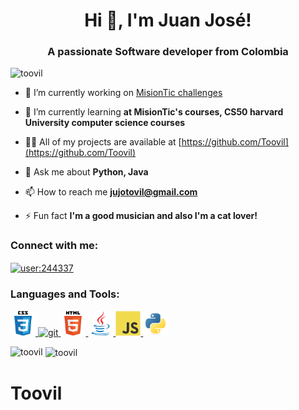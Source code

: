 <h1 align="center">Hi 👋, I'm Juan José!</h1>
<h3 align="center">A passionate Software developer from Colombia</h3>

<p align="left"> <img src="https://komarev.com/ghpvc/?username=toovil&label=Profile%20views&color=0e75b6&style=flat" alt="toovil" /> </p>

- 🔭 I’m currently working on [MisionTic challenges](https://www.misiontic2022.gov.co/portal/)

- 🌱 I’m currently learning **at MisionTic's courses, CS50 harvard University computer science courses**

- 👨‍💻 All of my projects are available at [https://github.com/Toovil](https://github.com/Toovil)

- 💬 Ask me about **Python, Java**

- 📫 How to reach me **jujotovil@gmail.com**

- ⚡ Fun fact **I'm a good musician and also I'm a cat lover!**

<h3 align="left">Connect with me:</h3>
<p align="left">
<a href="https://stackoverflow.com/users/user:244337" target="blank"><img align="center" src="https://raw.githubusercontent.com/rahuldkjain/github-profile-readme-generator/master/src/images/icons/Social/stack-overflow.svg" alt="user:244337" height="30" width="40" /></a>
</p>

<h3 align="left">Languages and Tools:</h3>
<p align="left"> <a href="https://www.w3schools.com/css/" target="_blank"> <img src="https://raw.githubusercontent.com/devicons/devicon/master/icons/css3/css3-original-wordmark.svg" alt="css3" width="40" height="40"/> </a> <a href="https://git-scm.com/" target="_blank"> <img src="https://www.vectorlogo.zone/logos/git-scm/git-scm-icon.svg" alt="git" width="40" height="40"/> </a> <a href="https://www.w3.org/html/" target="_blank"> <img src="https://raw.githubusercontent.com/devicons/devicon/master/icons/html5/html5-original-wordmark.svg" alt="html5" width="40" height="40"/> </a> <a href="https://www.java.com" target="_blank"> <img src="https://raw.githubusercontent.com/devicons/devicon/master/icons/java/java-original.svg" alt="java" width="40" height="40"/> </a> <a href="https://developer.mozilla.org/en-US/docs/Web/JavaScript" target="_blank"> <img src="https://raw.githubusercontent.com/devicons/devicon/master/icons/javascript/javascript-original.svg" alt="javascript" width="40" height="40"/> </a> <a href="https://www.python.org" target="_blank"> <img src="https://raw.githubusercontent.com/devicons/devicon/master/icons/python/python-original.svg" alt="python" width="40" height="40"/> </a> </p>

<p><img align="left" src="https://github-readme-stats.vercel.app/api/top-langs?username=toovil&show_icons=true&locale=en&layout=compact" alt="toovil" /></p>

<p>&nbsp;<img align="center" src="https://github-readme-stats.vercel.app/api?username=toovil&show_icons=true&locale=en" alt="toovil" /></p>

# Toovil
